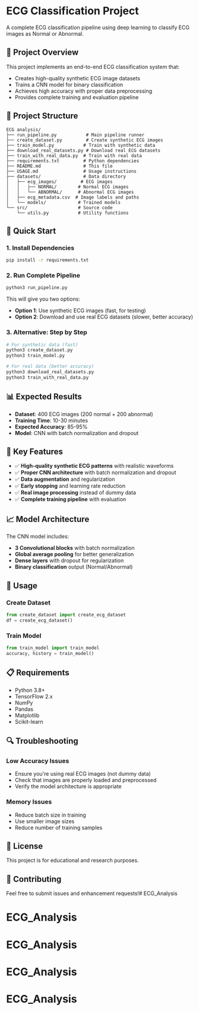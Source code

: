 # ECG Classification Project

A complete ECG classification pipeline using deep learning to classify ECG images as Normal or Abnormal.

## 🎯 Project Overview

This project implements an end-to-end ECG classification system that:
- Creates high-quality synthetic ECG image datasets
- Trains a CNN model for binary classification
- Achieves high accuracy with proper data preprocessing
- Provides complete training and evaluation pipeline

## 📁 Project Structure

```
ECG analysis/
├── run_pipeline.py           # Main pipeline runner
├── create_dataset.py         # Create synthetic ECG images
├── train_model.py           # Train with synthetic data
├── download_real_datasets.py # Download real ECG datasets
├── train_with_real_data.py  # Train with real data
├── requirements.txt         # Python dependencies
├── README.md                # This file
├── USAGE.md                 # Usage instructions
├── datasets/                # Data directory
│   ├── ecg_images/         # ECG images
│   │   ├── NORMAL/        # Normal ECG images
│   │   └── ABNORMAL/      # Abnormal ECG images
│   ├── ecg_metadata.csv  # Image labels and paths
│   └── models/            # Trained models
└── src/                   # Source code
    └── utils.py           # Utility functions
```

## 🚀 Quick Start

### 1. Install Dependencies
```bash
pip install -r requirements.txt
```

### 2. Run Complete Pipeline
```bash
python3 run_pipeline.py
```
This will give you two options:
- **Option 1**: Use synthetic ECG images (fast, for testing)
- **Option 2**: Download and use real ECG datasets (slower, better accuracy)

### 3. Alternative: Step by Step
```bash
# For synthetic data (fast)
python3 create_dataset.py
python3 train_model.py

# For real data (better accuracy)
python3 download_real_datasets.py
python3 train_with_real_data.py
```

## 📊 Expected Results

- **Dataset**: 400 ECG images (200 normal + 200 abnormal)
- **Training Time**: 10-30 minutes
- **Expected Accuracy**: 85-95%
- **Model**: CNN with batch normalization and dropout

## 🔧 Key Features

- ✅ **High-quality synthetic ECG patterns** with realistic waveforms
- ✅ **Proper CNN architecture** with batch normalization and dropout
- ✅ **Data augmentation** and regularization
- ✅ **Early stopping** and learning rate reduction
- ✅ **Real image processing** instead of dummy data
- ✅ **Complete training pipeline** with evaluation

## 📈 Model Architecture

The CNN model includes:
- **3 Convolutional blocks** with batch normalization
- **Global average pooling** for better generalization
- **Dense layers** with dropout for regularization
- **Binary classification** output (Normal/Abnormal)

## 🎯 Usage

### Create Dataset
```python
from create_dataset import create_ecg_dataset
df = create_ecg_dataset()
```

### Train Model
```python
from train_model import train_model
accuracy, history = train_model()
```

## 📋 Requirements

- Python 3.8+
- TensorFlow 2.x
- NumPy
- Pandas
- Matplotlib
- Scikit-learn

## 🔍 Troubleshooting

### Low Accuracy Issues
- Ensure you're using real ECG images (not dummy data)
- Check that images are properly loaded and preprocessed
- Verify the model architecture is appropriate

### Memory Issues
- Reduce batch size in training
- Use smaller image sizes
- Reduce number of training samples

## 📝 License

This project is for educational and research purposes.

## 🤝 Contributing

Feel free to submit issues and enhancement requests!# ECG_Analysis
# ECG_Analysis
# ECG_Analysis
# ECG_Analysis
# ECG_Analysis
